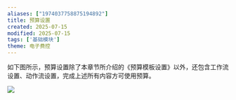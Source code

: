```yaml
---
aliases: ["1974037758875194892"]
title: 预算设置
created: 2025-07-15
modified: 2025-07-15
tags: ['基础模块']
theme: 电子费控
---
```


如下图所示，预算设置除了本章节所介绍的《预算模板设置》以外，还包含工作流设置、动作流设置，完成上述所有内容方可使用预算。

![](https://myhelpdoc.oss-cn-heyuan.aliyuncs.com/mdimages/cf3504819bb4070de1f3bff8d4e28e0b.jpg)